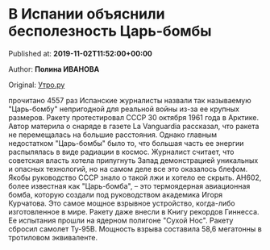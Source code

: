 
# В Испании объяснили бесполезность Царь-бомбы

Published at: **2019-11-02T11:52:00+00:00**

Author: **Полина ИВАНОВА**

Original: [Утро.ру](https://utro.ru/army/2019/11/02/1423121.shtml)

прочитано 4557 раз
Испанские журналисты назвали так называемую "Царь-бомбу" непригодной для реальной войны из-за ее крупных размеров. Ракету протестировал СССР 30 октября 1961 года в Арктике.
Автор материла о снаряде в газете La Vanguardia рассказал, что ракета не перемещалась на большие расстояния. Однако главным недостатком "Царь-бомбы" было то, что большая часть ее энергии распылялась в виде радиации в космос.
Журналист считает, что советская власть хотела припугнуть Запад демонстрацией уникальных и опасных технологий, но на самом деле все это оказалось блефом. Якобы руководство СССР знало о такой лжи и хотело ее скрыть.
АН602, более известная как "Царь-бомба", – это термоядерная авиационная бомба, которую создали под руководством академика Игоря Курчатова. Это самое мощное взрывное устройство, когда-либо изготовленное в мире. Ракету даже внесли в Книгу рекордов Гиннесса.
Ее испытания прошли на ядерном полигоне "Сухой Нос". Ракету сбросил самолет Ту-95В. Мощность взрыва составила 58,6 мегатонны в тротиловом эквиваленте.
